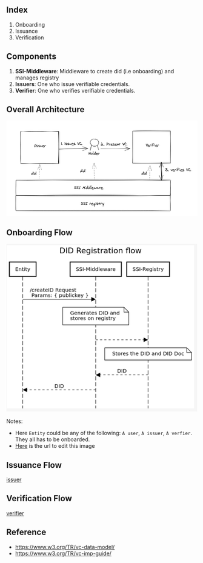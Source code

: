 ## Index

1. Onboarding 
2. Issuance
3. Verification

## Components

1. **SSI-Middleware**: Middleware to create did (i.e onboarding) and manages registry
2. **Issuers**: One who issue verifiable credentials.
3. **Verifier**: One who verifies verifiable credentials.

## Overall Architecture

![img](docs/architecture.png)

## Onboarding Flow

![img](docs/DID-registrationflow.png)


Notes: 

- Here `Entity` could be any of the following: `A user`, `A issuer`, `A verfier`. They all has to be onboarded.
- [Here](https://sequencediagram.org/index.html#initialData=PTAOEMCcBcEsGNYQHbQAQEkDOWCuBTSAKBAhgSXFTQDVDYAzWQksKORFdAVS0IFoA6uAA2I-NCJE40cWgAiGeWgBK+AOaws0SODgB7ZGgYj9AdylkOlagFFUsaAE8iVilzQBlTxn4BZWAATQPEzKHwiexknfgA+b18A4NDwgC40YHhIfD18JVV8AEcCbTQAHSMABShwAFssdIBvNFBcACMRBABrfCc0AF8iZH1ofDR9ADdCLx9-IJD8MOz0gHF8ZEJcrAV8qkDy5G19bO3DNGzNbUgXBLnkxfC0fjiZ3zVLnSdUoZGxyenbu8tJ90p5oMd8NtoAALMaKZR7HbKeT6eBEQEaYHXJ5xW5JBZLfDpeHo2b4lLZHGxKKOL5IqQMxlAA) is the url to edit this image

## Issuance Flow

[issuer](issuer/README.md)

## Verification Flow

[verifier](issuer/README.md)

## Reference

- https://www.w3.org/TR/vc-data-model/ 
- https://www.w3.org/TR/vc-imp-guide/ 